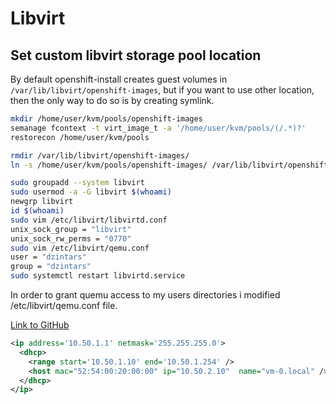 # Libvirt

## Set custom libvirt storage pool location

By default openshift-install creates guest volumes in `/var/lib/libvirt/openshift-images`, but if you want to use other location, then the only way to do so is by creating symlink.

```sh
mkdir /home/user/kvm/pools/openshift-images
semanage fcontext -t virt_image_t -a '/home/user/kvm/pools/(/.*)?'
restorecon /home/user/kvm/pools

rmdir /var/lib/libvirt/openshift-images/
ln -s /home/user/kvm/pools/openshift-images/ /var/lib/libvirt/openshift-images
```

```sh
sudo groupadd --system libvirt
sudo usermod -a -G libvirt $(whoami)
newgrp libvirt
id $(whoami)
sudo vim /etc/libvirt/libvirtd.conf
unix_sock_group = "libvirt"
unix_sock_rw_perms = "0770"
sudo vim /etc/libvirt/qemu.conf
user = "dzintars"
group = "dzintars"
sudo systemctl restart libvirtd.service
```

In order to grant quemu access to my users directories i modified /etc/libvirt/qemu.conf file.

[Link to GitHub](https://github.com/jedi4ever/veewee/issues/996#issuecomment-536519623)

```xml
<ip address='10.50.1.1' netmask='255.255.255.0'>
  <dhcp>
    <range start='10.50.1.10' end='10.50.1.254' />
    <host mac="52:54:00:20:00:00" ip="10.50.2.10"  name="vm-0.local" />
  </dhcp>
</ip>
```
